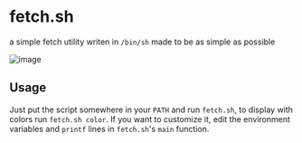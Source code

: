 # fetch.sh
a simple fetch utility
writen in `/bin/sh` made to be as simple as possible

![image](https://github.com/user-attachments/assets/513d45bc-f31c-46a5-be3c-da167683b250)

## Usage
Just put the script somewhere in your `PATH` and run `fetch.sh`, to display with colors run `fetch.sh color`.
If you want to customize it, edit the environment variables and `printf` lines in `fetch.sh`'s `main` function.
